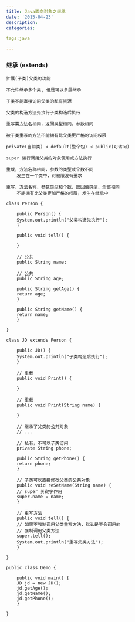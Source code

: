 ```yaml
---
title: Java面向对象之继承
date: '2015-04-23'
description:
categories:

tags:java

---
```


>

### 继承 (extends)

>

	扩展(子类)父类的功能

	不允许继承多个类, 但是可以多层继承

	子类不能直接访问父类的私有资源

	父类的构造方法先执行子类构造后执行

	重写需方法名相同，返回类型相同，参数相同

	被子类重写的方法不能拥有比父类更严格的访问权限

	private(当前类) < default(整个包) < public(可访问)

	super 强行调用父类的对象使用或方法执行

	重载，方法名称相同，参数的类型或个数不同
		发生在一个类中，对权限没有要求

	重写，方法名称，参数类型和个数，返回值类型，全部相同
		不能拥有比父类更加严格的权限，发生在继承中

>

	class Person {

	    public Person() {
		System.out.println("父类构造先执行");
	    }

	    public void tell() {

	    }

	    // 公共
	    public String name;

	    // 公共
	    public String age;

	    public String getAge() {
		return age;
	    }

	    public String getName() {
		return name;
	    }

	}

	class JD extends Person {

	    public JD() {
		System.out.println("子类构造后执行");
	    }

	    // 重载
	    public void Print() {

	    }
	    
	    // 重载
	    public void Print(String name) {

	    }

	    // 继承了父类的公共对象
	    // ...

	    // 私有，不可以子类访问
	    private String phone;

	    public String getPhone() {
		return phone;
	    }

	    // 子类可以直接修改父类的公共对象
	    public void reSetName(String name) {
		// super 关键字作用
		super.name = name;
	    }

	    // 重写方法
	    public void tell() {
		// 如果不强制调用父类重写方法，默认是不会调用的
		// 强制调用父类方法
		super.tell();
		System.out.println("重写父类方法");
	    }

	}

	public class Demo {

	    public void main() {
		JD jd = new JD();
		jd.getAge();
		jd.getName();
		jd.getPhone();
	    }

	}



